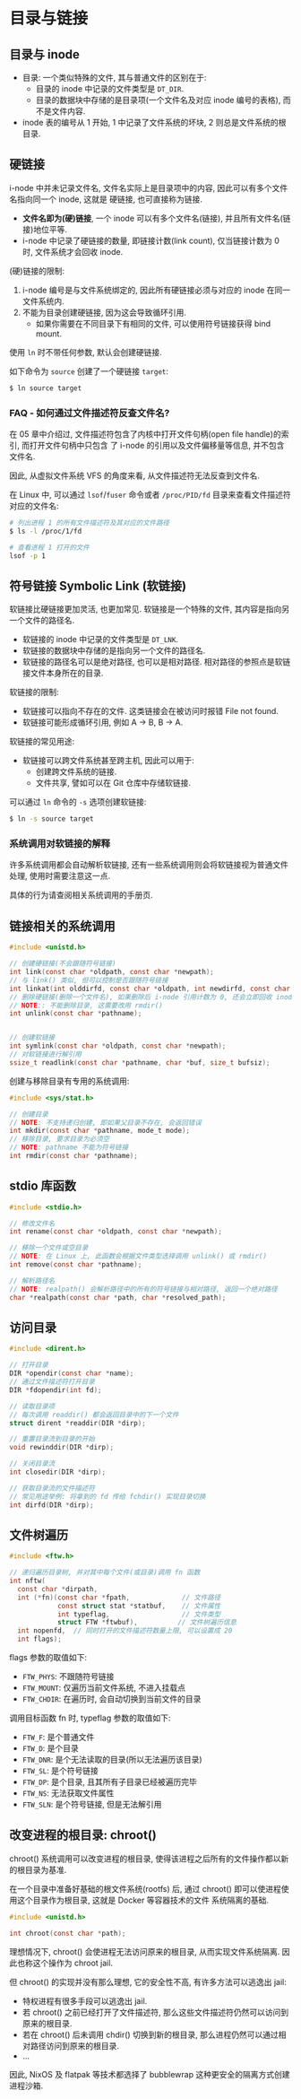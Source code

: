 # 目录与链接

## 目录与 inode

- 目录: 一个类似特殊的文件, 其与普通文件的区别在于:
  - 目录的 inode 中记录的文件类型是 `DT_DIR`.
  - 目录的数据块中存储的是目录项(一个文件名及对应 inode 编号的表格), 而不是文件内容.
- inode 表的编号从 1 开始, 1 中记录了文件系统的坏块, 2 则总是文件系统的根目录.

## 硬链接

i-node 中并未记录文件名, 文件名实际上是目录项中的内容, 因此可以有多个文件名指向同一个 inode, 这就是
硬链接, 也可直接称为链接.

- **文件名即为(硬)链接**, 一个 inode 可以有多个文件名(链接), 并且所有文件名(链接)地位平等.
- i-node 中记录了硬链接的数量, 即链接计数(link count), 仅当链接计数为 0 时, 文件系统才会回收 inode.

(硬)链接的限制:

1. i-node 编号是与文件系统绑定的, 因此所有硬链接必须与对应的 inode 在同一文件系统内.
2. 不能为目录创建硬链接, 因为这会导致循环引用.
   - 如果你需要在不同目录下有相同的文件, 可以使用符号链接获得 bind mount.

使用 `ln` 时不带任何参数, 默认会创建硬链接.

如下命令为 `source` 创建了一个硬链接 `target`:

```bash
$ ln source target
```

### FAQ - 如何通过文件描述符反查文件名?

在 05 章中介绍过, 文件描述符包含了内核中打开文件句柄(open file handle)的索引, 而打开文件句柄中只包含
了 i-node 的引用以及文件偏移量等信息, 并不包含文件名.

因此, 从虚拟文件系统 VFS 的角度来看, 从文件描述符无法反查到文件名.

在 Linux 中, 可以通过 `lsof`/`fuser` 命令或者 `/proc/PID/fd` 目录来查看文件描述符对应的文件名:

```bash
# 列出进程 1 的所有文件描述符及其对应的文件路径
$ ls -l /proc/1/fd

# 查看进程 1 打开的文件
lsof -p 1
```

## 符号链接 Symbolic Link (软链接)

软链接比硬链接更加灵活, 也更加常见. 软链接是一个特殊的文件, 其内容是指向另一个文件的路径名.

- 软链接的 inode 中记录的文件类型是 `DT_LNK`.
- 软链接的数据块中存储的是指向另一个文件的路径名.
- 软链接的路径名可以是绝对路径, 也可以是相对路径. 相对路径的参照点是软链接文件本身所在的目录.

软链接的限制:

- 软链接可以指向不存在的文件. 这类链接会在被访问时报错 File not found.
- 软链接可能形成循环引用, 例如 A -> B, B -> A.

软链接的常见用途:

- 软链接可以跨文件系统甚至跨主机, 因此可以用于:
  - 创建跨文件系统的链接.
  - 文件共享, 譬如可以在 Git 仓库中存储软链接.

可以通过 `ln` 命令的 `-s` 选项创建软链接:

```bash
$ ln -s source target
```

### 系统调用对软链接的解释

许多系统调用都会自动解析软链接, 还有一些系统调用则会将软链接视为普通文件处理, 使用时需要注意这一点.

具体的行为请查阅相关系统调用的手册页.

## 链接相关的系统调用

```c
#include <unistd.h>

// 创建硬链接(不会跟随符号链接)
int link(const char *oldpath, const char *newpath);
// 与 link() 类似, 但可以控制是否跟随符号链接
int linkat(int olddirfd, const char *oldpath, int newdirfd, const char *newpath, int flags);
// 删除硬链接(删除一个文件名), 如果删除后 i-node 引用计数为 0, 还会立即回收 inode
// NOTE:: 不能删除目录, 这需要改用 rmdir()
int unlink(const char *pathname);


// 创建软链接
int symlink(const char *oldpath, const char *newpath);
// 对软链接进行解引用
ssize_t readlink(const char *pathname, char *buf, size_t bufsiz);
```

创建与移除目录有专用的系统调用:

```c
#include <sys/stat.h>

// 创建目录
// NOTE: 不支持递归创建, 即如果父目录不存在, 会返回错误
int mkdir(const char *pathname, mode_t mode);
// 移除目录, 要求目录为必须空
// NOTE: pathname 不能为符号链接
int rmdir(const char *pathname);
```

## stdio 库函数

```c
#include <stdio.h>

// 修改文件名
int rename(const char *oldpath, const char *newpath);

// 移除一个文件或空目录
// NOTE: 在 Linux 上, 此函数会根据文件类型选择调用 unlink() 或 rmdir()
int remove(const char *pathname);

// 解析路径名
// NOTE: realpath() 会解析路径中的所有的符号链接与相对路径, 返回一个绝对路径
char *realpath(const char *path, char *resolved_path);
```

## 访问目录

```c
#include <dirent.h>

// 打开目录
DIR *opendir(const char *name);
// 通过文件描述符打开目录
DIR *fdopendir(int fd);

// 读取目录项
// 每次调用 readdir() 都会返回目录中的下一个文件
struct dirent *readdir(DIR *dirp);

// 重置目录流到目录的开始
void rewinddir(DIR *dirp);

// 关闭目录流
int closedir(DIR *dirp);

// 获取目录流的文件描述符
// 常见用途举例: 将拿到的 fd 传给 fchdir() 实现目录切换
int dirfd(DIR *dirp);
```

## 文件树遍历

```c
#include <ftw.h>

// 递归遍历目录树, 并对其中每个文件(或目录)调用 fn 函数
int nftw(
  const char *dirpath,
  int (*fn)(const char *fpath,             // 文件路径
            const struct stat *statbuf,    // 文件属性
            int typeflag,                  // 文件类型
            struct FTW *ftwbuf),          // 文件树遍历信息
  int nopenfd,  // 同时打开的文件描述符数量上限, 可以设置成 20
  int flags);
```

flags 参数的取值如下:

- `FTW_PHYS`: 不跟随符号链接
- `FTW_MOUNT`: 仅遍历当前文件系统, 不进入挂载点
- `FTW_CHDIR`: 在遍历时, 会自动切换到当前文件的目录

调用目标函数 fn 时, typeflag 参数的取值如下:

- `FTW_F`: 是个普通文件
- `FTW_D`: 是个目录
- `FTW_DNR`: 是个无法读取的目录(所以无法遍历该目录)
- `FTW_SL`: 是个符号链接
- `FTW_DP`: 是个目录, 且其所有子目录已经被遍历完毕
- `FTW_NS`: 无法获取文件属性
- `FTW_SLN`: 是个符号链接, 但是无法解引用

## 改变进程的根目录: chroot()

chroot() 系统调用可以改变进程的根目录, 使得该进程之后所有的文件操作都以新的根目录为基准.


在一个目录中准备好基础的根文件系统(rootfs) 后, 通过 chroot() 即可以使进程使用这个目录作为根目录, 这就是 Docker 等容器技术的文件
系统隔离的基础.

```c
#include <unistd.h>

int chroot(const char *path);
```

理想情况下, chroot() 会使进程无法访问原来的根目录, 从而实现文件系统隔离. 因此也称这个操作为 chroot jail.

但 chroot() 的实现并没有那么理想, 它的安全性不高, 有许多方法可以逃逸出 jail:

- 特权进程有很多手段可以逃逸出 jail.
- 若 chroot() 之前已经打开了文件描述符, 那么这些文件描述符仍然可以访问到原来的根目录.
- 若在 chroot() 后未调用 chdir() 切换到新的根目录, 那么进程仍然可以通过相对路径访问到原来的根目录.
- ...

因此, NixOS 及 flatpak 等技术都选择了 bubblewrap 这种更安全的隔离方式创建进程沙箱.


